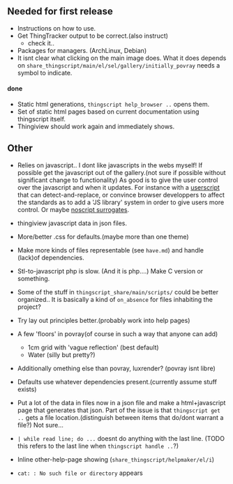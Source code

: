 
## Needed for first release
* Instructions on how to use.
* Get ThingTracker output to be correct.(also instruct)
  + check it..
* Packages for managers. (ArchLinux, Debian)
* It isnt clear what clicking on the main image does. What it does depends on
  `share_thingscript/main/el/sel/gallery/initially_povray` needs a symbol to 
   indicate.

#### done 
* Static html generations, `thingscript help_browser ..` opens them.
* Set of static html pages based on current documentation using thingscript itself.
* Thingiview should work again and immediately shows.

## Other

* Relies on javascript.. I dont like javascripts in the webs myself! If possible
  get the javascript out of the gallery.(not sure if possible without significant 
  change to functionality) As good is to 
  give the user control over the javascript and when it updates. For instance
  with a [userscript](http://userscript.org/) that can detect-and-replace, or
  convince browser developpers to affect the standards as to add a 'JS library'
  system in order to give users more control. Or maybe 
  [noscript surrogates](http://hackademix.net/2011/09/29/script-surrogates-quick-reference/).

* thingiview javascript data in json files.

* More/better .css for defaults.(maybe more than one theme)

* Make more kinds of files representable (see `have.md`) and handle
  (lack)of dependencies.

* Stl-to-javascript php is slow. (And it is php....) Make C version or something.

* Some of the stuff in `thingscript_share/main/scripts/` could be better organized..
  It is basically a kind of `on_absence` for files inhabiting the project?

* Try lay out principles better.(probably work into help pages)

* A few 'floors' in povray(of course in such a way that anyone can add)
  + 1cm grid with 'vague reflection' (best default)
  + Water (silly but pretty?)

* Additionally omething else than povray, luxrender? (povray isnt libre)

* Defaults use whatever dependencies present.(currently assume stuff exists)

* Put a lot of the data in files now in a json file and make a 
  html+javascript page that generates that json. Part of the issue is that
  `thingscript get ..` gets a file location.(distinguish between items that do/dont
      warrant a file?) Not sure...

* `| while read line; do ...` doesnt do anything with the last line. 
  (TODO this refers to the last line when `thingscript handle ..`?)

* Inline other-help-page showing (`share_thingscript/helpmaker/el/i`)

* `cat: : No such file or directory` appears
